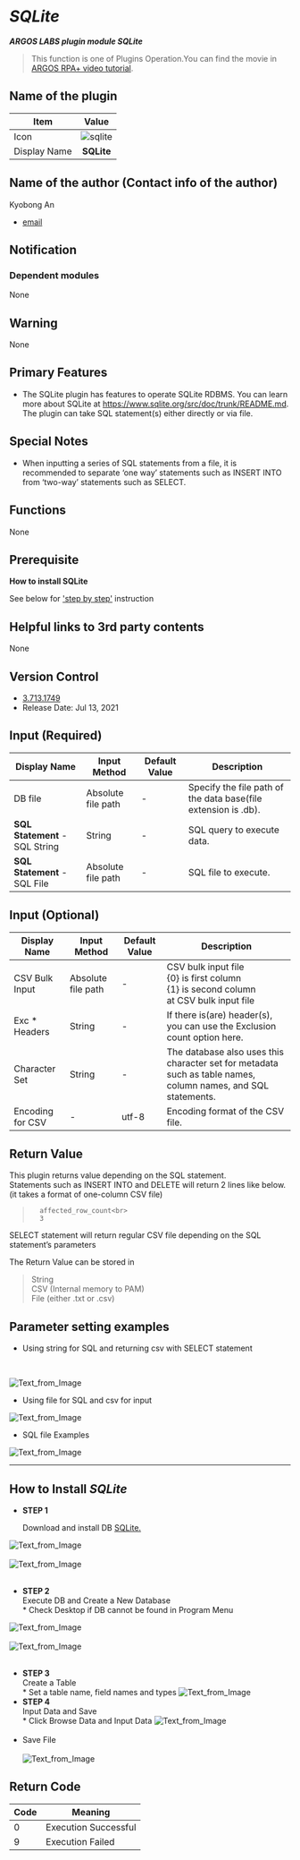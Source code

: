 # _SQLite_

***ARGOS LABS plugin module SQLite***

> This function is one of Plugins Operation.You can find the movie in [ARGOS RPA+ video tutorial](https://www.argos-labs.com/video-tutorial/).

## Name of the plugin
Item         | Value
-------------|:---:
Icon         | ![sqlite](icon.png) 
Display Name | **SQLite**

## Name of the author (Contact info of the author)

Kyobong An
* [email](mailto:akb0930@argos-labs.com)

[comment]: <> (* [github]&#40;https://github.com/Jerry-Chae&#41;)

## Notification

### Dependent modules
None
## Warning 
None
## Primary Features
* The SQLite plugin has features to operate SQLite RDBMS. You can learn more about SQLite at https://www.sqlite.org/src/doc/trunk/README.md. The plugin can take SQL statement(s) either directly or via file.

## Special Notes
* When inputting a series of SQL statements from a file, it is recommended to separate ‘one way’ statements such as INSERT INTO from ‘two-way’ statements such as SELECT.
## Functions
None
## Prerequisite
**How to install SQLite**

See below for ['step by step'](#how-to-install-sqlite) instruction
## Helpful links to 3rd party contents
None

## Version Control 
* [3.713.1749](setup.yaml)
* Release Date: Jul 13, 2021

## Input (Required) 
Display Name | Input Method        | Default Value | Description
---|---------------------|---------------|---------
DB file | Absolute file path  | -             | Specify the file path of the data base(file extension is .db).
**SQL Statement** - SQL String | String              | -             | SQL query to execute data.
**SQL Statement** - SQL File | Absolute file path  | -             | SQL file to execute.

## Input (Optional)
Display Name | Input Method       | Default Value | Description
---|--------------------|-----|---------
CSV Bulk Input | Absolute file path | -   | CSV bulk input file<br>{0} is first column<br>{1} is second column<br>at CSV bulk input file
Exc * Headers | String | - | If there is(are) header(s), you can use the Exclusion count option here.
Character Set | String | - | The database also uses this character set for metadata such as table names, column names, and SQL statements.
Encoding for CSV | -                  | utf-8 | Encoding format of the CSV file.



## Return Value
This plugin returns value depending on the SQL statement.<br>
Statements such as INSERT INTO and DELETE will return 2 lines like below. (it takes a format of one-column CSV file)<br>
>       affected_row_count<br>
>       3



SELECT statement will return regular CSV file depending on the SQL statement’s parameters<br>

The Return Value can be stored in

>   String<br>
> CSV (Internal memory to PAM)<br>
> File (either .txt or .csv)


## Parameter setting examples
                    

* Using string for SQL and returning csv with SELECT statement<br>
<br>

![Text_from_Image](README_01.png)

* Using file for SQL and csv for input<br>

![Text_from_Image](README_02.png)
* SQL file Examples<br>

![Text_from_Image](README_03.png)

-------
## How to Install _SQLite_
* **STEP 1**<br>

    Download and install DB [SQLite.](https://sqlitebrowser.org/dl/)

![Text_from_Image](README_04.png)<br><Br>
![Text_from_Image](README_05.png)<br><br>
* **STEP 2**<br>
Execute DB and Create a New Database<br>
\* Check Desktop if DB cannot be found in Program Menu

![Text_from_Image](README_06.png)<br><br>
![Text_from_Image](README_07.png)<br><Br>
* **STEP 3**<br>
Create a Table<br>
\* Set a table name, field names and types
![Text_from_Image](README_08.png)
* **STEP 4**<br>
Input Data and Save<br>
\* Click Browse Data and Input Data
![Text_from_Image](README_09.png)<br><Br>
* Save File<br><Br>
![Text_from_Image](README_10.png)



## Return Code
Code | Meaning
---|---
0 | Execution Successful
9 | Execution Failed
    